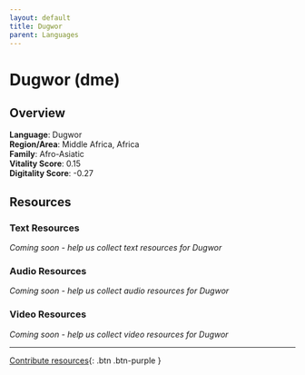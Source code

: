 ```yaml
---
layout: default
title: Dugwor
parent: Languages
---
```


# Dugwor (dme)

## Overview

**Language**: Dugwor  
**Region/Area**: Middle Africa, Africa  
**Family**: Afro-Asiatic  
**Vitality Score**: 0.15  
**Digitality Score**: -0.27  

## Resources

### Text Resources
*Coming soon - help us collect text resources for Dugwor*

### Audio Resources
*Coming soon - help us collect audio resources for Dugwor*

### Video Resources
*Coming soon - help us collect video resources for Dugwor*

---

[Contribute resources](https://fairtrain.github.io/){: .btn .btn-purple }
